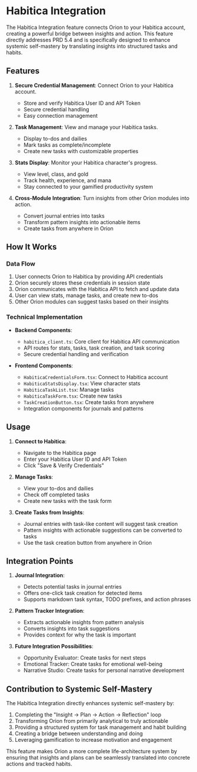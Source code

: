 # Habitica Integration

The Habitica Integration feature connects Orion to your Habitica account, creating a powerful bridge between insights and action. This feature directly addresses PRD 5.4 and is specifically designed to enhance systemic self-mastery by translating insights into structured tasks and habits.

## Features

1. **Secure Credential Management**: Connect Orion to your Habitica account.
   - Store and verify Habitica User ID and API Token
   - Secure credential handling
   - Easy connection management

2. **Task Management**: View and manage your Habitica tasks.
   - Display to-dos and dailies
   - Mark tasks as complete/incomplete
   - Create new tasks with customizable properties

3. **Stats Display**: Monitor your Habitica character's progress.
   - View level, class, and gold
   - Track health, experience, and mana
   - Stay connected to your gamified productivity system

4. **Cross-Module Integration**: Turn insights from other Orion modules into action.
   - Convert journal entries into tasks
   - Transform pattern insights into actionable items
   - Create tasks from anywhere in Orion

## How It Works

### Data Flow

1. User connects Orion to Habitica by providing API credentials
2. Orion securely stores these credentials in session state
3. Orion communicates with the Habitica API to fetch and update data
4. User can view stats, manage tasks, and create new to-dos
5. Other Orion modules can suggest tasks based on their insights

### Technical Implementation

- **Backend Components**:
  - `habitica_client.ts`: Core client for Habitica API communication
  - API routes for stats, tasks, task creation, and task scoring
  - Secure credential handling and verification

- **Frontend Components**:
  - `HabiticaCredentialsForm.tsx`: Connect to Habitica account
  - `HabiticaStatsDisplay.tsx`: View character stats
  - `HabiticaTaskList.tsx`: Manage tasks
  - `HabiticaTaskForm.tsx`: Create new tasks
  - `TaskCreationButton.tsx`: Create tasks from anywhere
  - Integration components for journals and patterns

## Usage

1. **Connect to Habitica**:
   - Navigate to the Habitica page
   - Enter your Habitica User ID and API Token
   - Click "Save & Verify Credentials"

2. **Manage Tasks**:
   - View your to-dos and dailies
   - Check off completed tasks
   - Create new tasks with the task form

3. **Create Tasks from Insights**:
   - Journal entries with task-like content will suggest task creation
   - Pattern insights with actionable suggestions can be converted to tasks
   - Use the task creation button from anywhere in Orion

## Integration Points

1. **Journal Integration**:
   - Detects potential tasks in journal entries
   - Offers one-click task creation for detected items
   - Supports markdown task syntax, TODO prefixes, and action phrases

2. **Pattern Tracker Integration**:
   - Extracts actionable insights from pattern analysis
   - Converts insights into task suggestions
   - Provides context for why the task is important

3. **Future Integration Possibilities**:
   - Opportunity Evaluator: Create tasks for next steps
   - Emotional Tracker: Create tasks for emotional well-being
   - Narrative Studio: Create tasks for personal narrative development

## Contribution to Systemic Self-Mastery

The Habitica Integration directly enhances systemic self-mastery by:

1. Completing the "Insight -> Plan -> Action -> Reflection" loop
2. Transforming Orion from primarily analytical to truly actionable
3. Providing a structured system for task management and habit building
4. Creating a bridge between understanding and doing
5. Leveraging gamification to increase motivation and engagement

This feature makes Orion a more complete life-architecture system by ensuring that insights and plans can be seamlessly translated into concrete actions and tracked habits.